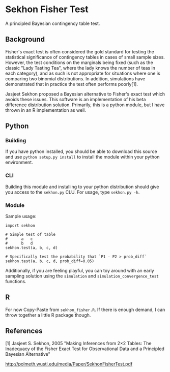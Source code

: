 # Sekhon Fisher Test

A principled Bayesian contingency table test.

## Background

Fisher's exact test is often considered the gold standard for testing the statistical significance of contingency tables in cases of small sample sizes. However, the test conditions on the marginals being fixed (such as the classic "Lady Tasting Tea", where the lady knows the number of teas in each category), and as such is not appropriate for situations where one is comparing two binomial distributions. In addition, simulations have demonstrated that in practice the test often performs poorly[1].

Jasjeet Sekhon proposed a Bayesian alternative to Fisher's exact test which avoids these issues. This software is an implementation of his beta difference distribution solution. Primarily, this is a python module, but I have thrown in an R implementation as well.

## Python

### Building

If you have python installed, you should be able to download this source and use `python setup.py install` to install the module within your python environment.

### CLI

Building this module and installing to your python distribution should give you access to the `sekhon.py` CLU. For usage, type `sekhon.py -h`.

### Module

Sample usage:

    import sekhon
    
    # Simple test of table
    #      a   c
    #      b   d
    sekhon.test(a, b, c, d)

    # Specifically test the probability that `P1 - P2 > prob_diff`
    sekhon.test(a, b, c, d, prob_diff=0.05)

Additionally, if you are feeling playful, you can toy around with an early sampling solution using the `simulation` and `simulation_convergence_test` functions.


## R

For now Copy-Paste from `sekhon_fisher.R`. If there is enough demand, I can throw together a little R package though.


## References

[1] Jasjeet S. Sekhon, 2005 "Making Inferences from 2×2 Tables: The Inadequacy of the Fisher Exact Test for Observational Data and a Principled Bayesian Alternative"

http://polmeth.wustl.edu/media/Paper/SekhonFisherTest.pdf
